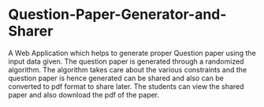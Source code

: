 # Question-Paper-Generator-and-Sharer
A Web Application which helps to generate proper Question paper using the input data given. The question paper is generated through a randomized algorithm. The algorithm takes care about the various constraints and the question paper is hence generated can be shared and also can be converted to pdf format to share later. The students can view the shared paper and also download the pdf of the paper.
